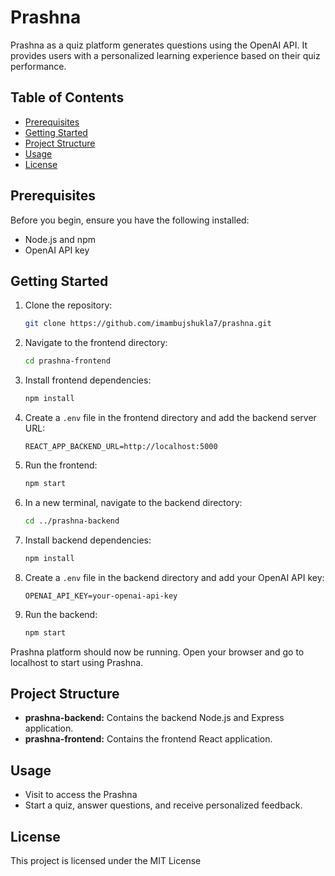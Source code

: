 # Prashna

Prashna as a quiz platform generates questions using the OpenAI API. It provides users with a personalized learning experience based on their quiz performance.

## Table of Contents

- [Prerequisites](#prerequisites)
- [Getting Started](#getting-started)
- [Project Structure](#project-structure)
- [Usage](#usage)
- [License](#license)

## Prerequisites

Before you begin, ensure you have the following installed:

- Node.js and npm
- OpenAI API key

## Getting Started

1. Clone the repository:

   ```bash
   git clone https://github.com/imambujshukla7/prashna.git
   ```

2. Navigate to the frontend directory:

   ```bash
   cd prashna-frontend
   ```

3. Install frontend dependencies:

   ```bash
   npm install
   ```

4. Create a `.env` file in the frontend directory and add the backend server URL:

   ```env
   REACT_APP_BACKEND_URL=http://localhost:5000
   ```

5. Run the frontend:

   ```bash
   npm start
   ```

6. In a new terminal, navigate to the backend directory:

   ```bash
   cd ../prashna-backend
   ```

7. Install backend dependencies:

   ```bash
   npm install
   ```

8. Create a `.env` file in the backend directory and add your OpenAI API key:

   ```env
   OPENAI_API_KEY=your-openai-api-key
   ```

9. Run the backend:

   ```bash
   npm start
   ```

Prashna platform should now be running. Open your browser and go to localhost to start using Prashna.

## Project Structure

- **prashna-backend:** Contains the backend Node.js and Express application.
- **prashna-frontend:** Contains the frontend React application.

## Usage

- Visit to access the Prashna 
- Start a quiz, answer questions, and receive personalized feedback.

## License

This project is licensed under the MIT License 
